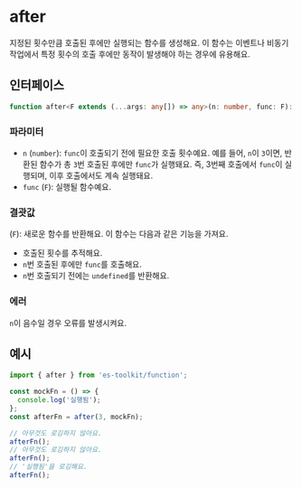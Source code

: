 # after

지정된 횟수만큼 호출된 후에만 실행되는 함수를 생성해요. 이 함수는 이벤트나 비동기 작업에서 특정 횟수의 호출 후에만 동작이 발생해야 하는 경우에 유용해요.

## 인터페이스

```typescript
function after<F extends (...args: any[]) => any>(n: number, func: F): F;
```

### 파라미터

- `n` (`number`): `func`이 호출되기 전에 필요한 호출 횟수예요. 예를 들어, `n`이 `3`이면, 반환된 함수가 총 `3`번 호출된 후에만 `func`가 실행돼요. 즉, 3번째 호출에서 `func`이 실행되며, 이후 호출에서도 계속 실행돼요.
- `func` (`F`): 실행될 함수예요.

### 결괏값

(`F`): 새로운 함수를 반환해요. 이 함수는 다음과 같은 기능을 가져요.

- 호출된 횟수를 추적해요.
- `n`번 호출된 후에만 `func`를 호출해요.
- `n`번 호출되기 전에는 `undefined`를 반환해요.

### 에러

`n`이 음수일 경우 오류를 발생시켜요.

## 예시

```typescript
import { after } from 'es-toolkit/function';

const mockFn = () => {
  console.log('실행됨');
};
const afterFn = after(3, mockFn);

// 아무것도 로깅하지 않아요.
afterFn();
// 아무것도 로깅하지 않아요.
afterFn();
// '실행됨'을 로깅해요.
afterFn();
```
